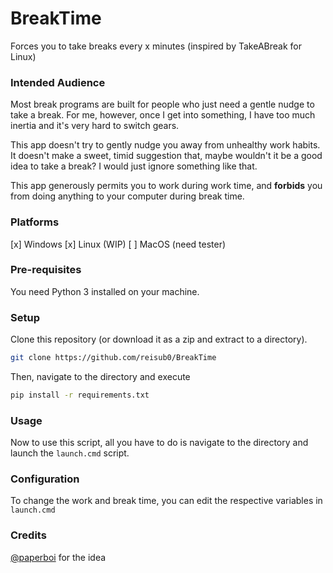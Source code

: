 # BreakTime
Forces you to take breaks every x minutes (inspired by TakeABreak for Linux)

### Intended Audience
Most break programs are built for people who just need a gentle nudge to take a break. For me, however, once I get into something, I have too much inertia and it's very hard to switch gears. 

This app doesn't try to gently nudge you away from unhealthy work habits. It doesn't make a sweet, timid suggestion that, maybe wouldn't it be a good idea to take a break? I would just ignore something like that.

This app generously permits you to work during work time, and **forbids** you from doing anything to your computer during break time.

### Platforms
[x] Windows
[x] Linux (WIP)
[ ] MacOS (need tester)


### Pre-requisites
You need Python 3 installed on your machine.

### Setup
Clone this repository (or download it as a zip and extract to a directory).

```bash
git clone https://github.com/reisub0/BreakTime
```

Then, navigate to the directory and execute
```bash
pip install -r requirements.txt
```

### Usage
Now to use this script, all you have to do is navigate to the directory and launch the `launch.cmd` script.

### Configuration
To change the work and break time, you can edit the respective variables in `launch.cmd`

### Credits
[@paperboi](https://github.com/paperboi) for the idea

